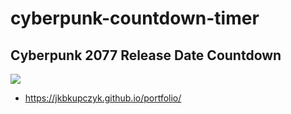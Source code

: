 # cyberpunk-countdown-timer

## Cyberpunk 2077 Release Date Countdown

![](https://github.com/jkbkupczyk/cyberpunk-countdown-timer/blob/main/img/readme.PNG)

+ https://jkbkupczyk.github.io/portfolio/
